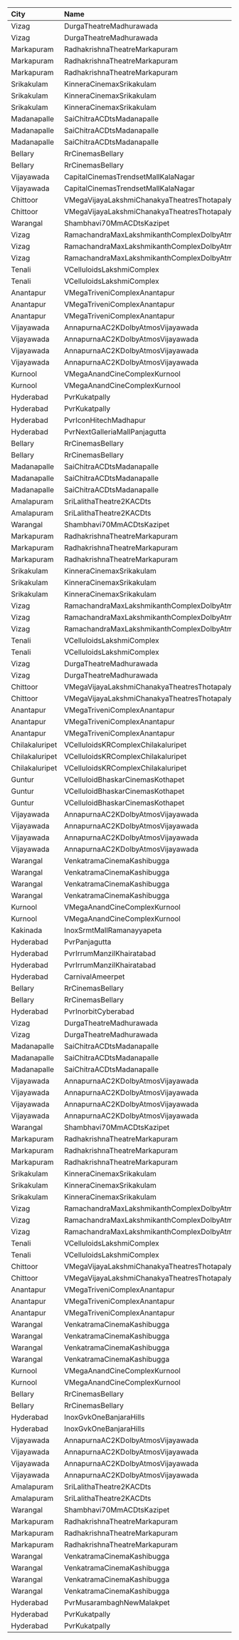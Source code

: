 | City           | Name                                                |  Time | Type            | Price | Capacity | Booked |
| :------------- | :-------------------------------------------------- | ----: | :-------------- | ----: | -------: | -----: |
| Vizag          | DurgaTheatreMadhurawada                             | 10:30 | FirstClass      |  112₹ |      199 |    141 |
| Vizag          | DurgaTheatreMadhurawada                             | 10:30 | SecondClass     |   67₹ |      103 |     83 |
| Markapuram     | RadhakrishnaTheatreMarkapuram                       | 11:00 | FirstClass      |   80₹ |      152 |     58 |
| Markapuram     | RadhakrishnaTheatreMarkapuram                       | 11:00 | SecondClass     |   80₹ |      170 |      0 |
| Markapuram     | RadhakrishnaTheatreMarkapuram                       | 11:00 | ThirdClass      |   80₹ |       72 |      0 |
| Srikakulam     | KinneraCinemaxSrikakulam                            | 11:00 | FirstClass      |  112₹ |      159 |     95 |
| Srikakulam     | KinneraCinemaxSrikakulam                            | 11:00 | SecondClass     |   67₹ |       40 |     20 |
| Srikakulam     | KinneraCinemaxSrikakulam                            | 11:00 | ThirdClass      |   44₹ |       62 |     31 |
| Madanapalle    | SaiChitraACDtsMadanapalle                           | 11:00 | Reserved        |   70₹ |      266 |    133 |
| Madanapalle    | SaiChitraACDtsMadanapalle                           | 11:00 | First           |   50₹ |      162 |     81 |
| Madanapalle    | SaiChitraACDtsMadanapalle                           | 11:00 | Second          |   30₹ |      118 |     59 |
| Bellary        | RrCinemasBellary                                    | 11:10 | Gold            |  150₹ |      124 |     63 |
| Bellary        | RrCinemasBellary                                    | 11:10 | Silver          |  100₹ |      242 |    110 |
| Vijayawada     | CapitalCinemasTrendsetMallKalaNagar                 | 11:10 | Gold            |  250₹ |       34 |     31 |
| Vijayawada     | CapitalCinemasTrendsetMallKalaNagar                 | 11:10 | Executive       |  150₹ |      514 |    390 |
| Chittoor       | VMegaVijayaLakshmiChanakyaTheatresThotapalyam       | 11:10 | Gold            |  110₹ |      262 |    131 |
| Chittoor       | VMegaVijayaLakshmiChanakyaTheatresThotapalyam       | 11:10 | Executive       |   70₹ |       54 |     27 |
| Warangal       | Shambhavi70MmACDtsKazipet                           | 11:30 | Balcony         |  100₹ |      498 |    250 |
| Vizag          | RamachandraMaxLakshmikanthComplexDolbyAtmosGajuwaka | 11:30 | ReservedClass   |  112₹ |      192 |     96 |
| Vizag          | RamachandraMaxLakshmikanthComplexDolbyAtmosGajuwaka | 11:30 | FirstClass      |   67₹ |       38 |     23 |
| Vizag          | RamachandraMaxLakshmikanthComplexDolbyAtmosGajuwaka | 11:30 | SecondClass     |   44₹ |       57 |     28 |
| Tenali         | VCelluloidsLakshmiComplex                           | 11:30 | Gold            |  100₹ |      204 |    102 |
| Tenali         | VCelluloidsLakshmiComplex                           | 11:30 | Silver          |   60₹ |       60 |     30 |
| Anantapur      | VMegaTriveniComplexAnantapur                        | 11:40 | Gold            |  110₹ |      188 |    141 |
| Anantapur      | VMegaTriveniComplexAnantapur                        | 11:40 | Silver          |   70₹ |       40 |     32 |
| Anantapur      | VMegaTriveniComplexAnantapur                        | 11:40 | Executive       |   30₹ |        8 |      8 |
| Vijayawada     | AnnapurnaAC2KDolbyAtmosVijayawada                   | 11:45 | Balcony         |  100₹ |      265 |    166 |
| Vijayawada     | AnnapurnaAC2KDolbyAtmosVijayawada                   | 11:45 | FirstClass      |  100₹ |      210 |    122 |
| Vijayawada     | AnnapurnaAC2KDolbyAtmosVijayawada                   | 11:45 | SecondClass     |   70₹ |      150 |    111 |
| Vijayawada     | AnnapurnaAC2KDolbyAtmosVijayawada                   | 11:45 | ThirdClass      |   45₹ |      154 |    113 |
| Kurnool        | VMegaAnandCineComplexKurnool                        | 12:05 | Gold            |  110₹ |      198 |    102 |
| Kurnool        | VMegaAnandCineComplexKurnool                        | 12:05 | Executive       |   70₹ |       62 |     31 |
| Hyderabad      | PvrKukatpally                                       | 13:00 | Classic         |  150₹ |      232 |      5 |
| Hyderabad      | PvrKukatpally                                       | 13:00 | Recliner        |  250₹ |       12 |      6 |
| Hyderabad      | PvrIconHitechMadhapur                               | 13:10 | Classic         |  150₹ |      140 |      5 |
| Hyderabad      | PvrNextGalleriaMallPanjagutta                       | 13:20 | Classic         |  150₹ |      152 |     20 |
| Bellary        | RrCinemasBellary                                    | 14:00 | Gold            |  150₹ |      124 |     63 |
| Bellary        | RrCinemasBellary                                    | 14:00 | Silver          |  100₹ |      242 |    110 |
| Madanapalle    | SaiChitraACDtsMadanapalle                           | 14:00 | Reserved        |   70₹ |      266 |    133 |
| Madanapalle    | SaiChitraACDtsMadanapalle                           | 14:00 | First           |   50₹ |      162 |     81 |
| Madanapalle    | SaiChitraACDtsMadanapalle                           | 14:00 | Second          |   30₹ |      118 |     59 |
| Amalapuram     | SriLalithaTheatre2KACDts                            | 14:30 | ReservedClass   |  110₹ |      314 |    277 |
| Amalapuram     | SriLalithaTheatre2KACDts                            | 14:30 | SecondClass     |   60₹ |      105 |    105 |
| Warangal       | Shambhavi70MmACDtsKazipet                           | 14:30 | Balcony         |  100₹ |      498 |    252 |
| Markapuram     | RadhakrishnaTheatreMarkapuram                       | 14:30 | FirstClass      |   80₹ |      152 |     61 |
| Markapuram     | RadhakrishnaTheatreMarkapuram                       | 14:30 | SecondClass     |   80₹ |      170 |      0 |
| Markapuram     | RadhakrishnaTheatreMarkapuram                       | 14:30 | ThirdClass      |   80₹ |       72 |      0 |
| Srikakulam     | KinneraCinemaxSrikakulam                            | 14:30 | FirstClass      |  112₹ |      159 |     95 |
| Srikakulam     | KinneraCinemaxSrikakulam                            | 14:30 | SecondClass     |   67₹ |       40 |     20 |
| Srikakulam     | KinneraCinemaxSrikakulam                            | 14:30 | ThirdClass      |   44₹ |       62 |     33 |
| Vizag          | RamachandraMaxLakshmikanthComplexDolbyAtmosGajuwaka | 14:30 | ReservedClass   |  112₹ |      192 |     96 |
| Vizag          | RamachandraMaxLakshmikanthComplexDolbyAtmosGajuwaka | 14:30 | FirstClass      |   67₹ |       38 |     19 |
| Vizag          | RamachandraMaxLakshmikanthComplexDolbyAtmosGajuwaka | 14:30 | SecondClass     |   44₹ |       57 |     28 |
| Tenali         | VCelluloidsLakshmiComplex                           | 14:30 | Gold            |  100₹ |      204 |    102 |
| Tenali         | VCelluloidsLakshmiComplex                           | 14:30 | Silver          |   60₹ |       60 |     30 |
| Vizag          | DurgaTheatreMadhurawada                             | 14:30 | FirstClass      |  112₹ |      199 |    141 |
| Vizag          | DurgaTheatreMadhurawada                             | 14:30 | SecondClass     |   67₹ |      103 |     83 |
| Chittoor       | VMegaVijayaLakshmiChanakyaTheatresThotapalyam       | 14:35 | Gold            |  110₹ |      262 |    131 |
| Chittoor       | VMegaVijayaLakshmiChanakyaTheatresThotapalyam       | 14:35 | Executive       |   70₹ |       54 |     27 |
| Anantapur      | VMegaTriveniComplexAnantapur                        | 14:40 | Gold            |  110₹ |      188 |    153 |
| Anantapur      | VMegaTriveniComplexAnantapur                        | 14:40 | Silver          |   70₹ |       40 |     40 |
| Anantapur      | VMegaTriveniComplexAnantapur                        | 14:40 | Executive       |   30₹ |        8 |      8 |
| Chilakaluripet | VCelluloidsKRComplexChilakaluripet                  | 14:45 | Gold            |  100₹ |       95 |     48 |
| Chilakaluripet | VCelluloidsKRComplexChilakaluripet                  | 14:45 | Elite           |   70₹ |       32 |     16 |
| Chilakaluripet | VCelluloidsKRComplexChilakaluripet                  | 14:45 | Executive       |   50₹ |       32 |     16 |
| Guntur         | VCelluloidBhaskarCinemasKothapet                    | 14:50 | Gold            |  110₹ |      264 |    194 |
| Guntur         | VCelluloidBhaskarCinemasKothapet                    | 14:50 | Silver          |   60₹ |       64 |     56 |
| Guntur         | VCelluloidBhaskarCinemasKothapet                    | 14:50 | Executive       |   40₹ |       48 |     37 |
| Vijayawada     | AnnapurnaAC2KDolbyAtmosVijayawada                   | 15:00 | Balcony         |  100₹ |      265 |    166 |
| Vijayawada     | AnnapurnaAC2KDolbyAtmosVijayawada                   | 15:00 | FirstClass      |  100₹ |      210 |    122 |
| Vijayawada     | AnnapurnaAC2KDolbyAtmosVijayawada                   | 15:00 | SecondClass     |   70₹ |      150 |    111 |
| Vijayawada     | AnnapurnaAC2KDolbyAtmosVijayawada                   | 15:00 | ThirdClass      |   45₹ |      154 |    113 |
| Warangal       | VenkatramaCinemaKashibugga                          | 15:00 | BoxA            |  100₹ |       40 |     40 |
| Warangal       | VenkatramaCinemaKashibugga                          | 15:00 | BoxB            |  100₹ |       40 |     40 |
| Warangal       | VenkatramaCinemaKashibugga                          | 15:00 | Balcony         |  100₹ |      377 |    305 |
| Warangal       | VenkatramaCinemaKashibugga                          | 15:00 | DressCircle     |   80₹ |      184 |    154 |
| Kurnool        | VMegaAnandCineComplexKurnool                        | 15:15 | Gold            |  110₹ |      198 |    106 |
| Kurnool        | VMegaAnandCineComplexKurnool                        | 15:15 | Executive       |   70₹ |       62 |     33 |
| Kakinada       | InoxSrmtMallRamanayyapeta                           | 16:15 | Executive       |   80₹ |      146 |    136 |
| Hyderabad      | PvrPanjagutta                                       | 16:15 | Classic         |  150₹ |      255 |     25 |
| Hyderabad      | PvrIrrumManzilKhairatabad                           | 16:25 | Classic         |  150₹ |      158 |     18 |
| Hyderabad      | PvrIrrumManzilKhairatabad                           | 16:25 | Recliner        |  250₹ |       10 |      6 |
| Hyderabad      | CarnivalAmeerpet                                    | 16:25 | PlatinumOffline |  150₹ |      316 |     36 |
| Bellary        | RrCinemasBellary                                    | 17:00 | Gold            |  150₹ |      124 |     63 |
| Bellary        | RrCinemasBellary                                    | 17:00 | Silver          |  100₹ |      242 |    110 |
| Hyderabad      | PvrInorbitCyberabad                                 | 17:30 | Classic         |  150₹ |      161 |     27 |
| Vizag          | DurgaTheatreMadhurawada                             | 18:00 | FirstClass      |  112₹ |      199 |    141 |
| Vizag          | DurgaTheatreMadhurawada                             | 18:00 | SecondClass     |   67₹ |      103 |     83 |
| Madanapalle    | SaiChitraACDtsMadanapalle                           | 18:00 | Reserved        |   70₹ |      266 |    133 |
| Madanapalle    | SaiChitraACDtsMadanapalle                           | 18:00 | First           |   50₹ |      162 |     81 |
| Madanapalle    | SaiChitraACDtsMadanapalle                           | 18:00 | Second          |   30₹ |      118 |     59 |
| Vijayawada     | AnnapurnaAC2KDolbyAtmosVijayawada                   | 18:30 | Balcony         |  100₹ |      265 |    134 |
| Vijayawada     | AnnapurnaAC2KDolbyAtmosVijayawada                   | 18:30 | FirstClass      |  100₹ |      210 |    210 |
| Vijayawada     | AnnapurnaAC2KDolbyAtmosVijayawada                   | 18:30 | SecondClass     |   70₹ |      150 |     93 |
| Vijayawada     | AnnapurnaAC2KDolbyAtmosVijayawada                   | 18:30 | ThirdClass      |   45₹ |      154 |     76 |
| Warangal       | Shambhavi70MmACDtsKazipet                           | 18:30 | Balcony         |  100₹ |      498 |    250 |
| Markapuram     | RadhakrishnaTheatreMarkapuram                       | 18:30 | FirstClass      |   80₹ |      152 |     58 |
| Markapuram     | RadhakrishnaTheatreMarkapuram                       | 18:30 | SecondClass     |   80₹ |      170 |      0 |
| Markapuram     | RadhakrishnaTheatreMarkapuram                       | 18:30 | ThirdClass      |   80₹ |       72 |      0 |
| Srikakulam     | KinneraCinemaxSrikakulam                            | 18:30 | FirstClass      |  112₹ |      159 |     95 |
| Srikakulam     | KinneraCinemaxSrikakulam                            | 18:30 | SecondClass     |   67₹ |       40 |     20 |
| Srikakulam     | KinneraCinemaxSrikakulam                            | 18:30 | ThirdClass      |   44₹ |       62 |     31 |
| Vizag          | RamachandraMaxLakshmikanthComplexDolbyAtmosGajuwaka | 18:30 | ReservedClass   |  112₹ |      192 |     96 |
| Vizag          | RamachandraMaxLakshmikanthComplexDolbyAtmosGajuwaka | 18:30 | FirstClass      |   67₹ |       38 |     19 |
| Vizag          | RamachandraMaxLakshmikanthComplexDolbyAtmosGajuwaka | 18:30 | SecondClass     |   44₹ |       57 |     28 |
| Tenali         | VCelluloidsLakshmiComplex                           | 18:30 | Gold            |  100₹ |      204 |    102 |
| Tenali         | VCelluloidsLakshmiComplex                           | 18:30 | Silver          |   60₹ |       60 |     30 |
| Chittoor       | VMegaVijayaLakshmiChanakyaTheatresThotapalyam       | 18:35 | Gold            |  110₹ |      262 |    131 |
| Chittoor       | VMegaVijayaLakshmiChanakyaTheatresThotapalyam       | 18:35 | Executive       |   70₹ |       54 |     27 |
| Anantapur      | VMegaTriveniComplexAnantapur                        | 18:40 | Gold            |  110₹ |      188 |    141 |
| Anantapur      | VMegaTriveniComplexAnantapur                        | 18:40 | Silver          |   70₹ |       40 |     32 |
| Anantapur      | VMegaTriveniComplexAnantapur                        | 18:40 | Executive       |   30₹ |        8 |      8 |
| Warangal       | VenkatramaCinemaKashibugga                          | 18:45 | BoxA            |  100₹ |       40 |     40 |
| Warangal       | VenkatramaCinemaKashibugga                          | 18:45 | BoxB            |  100₹ |       40 |     40 |
| Warangal       | VenkatramaCinemaKashibugga                          | 18:45 | Balcony         |  100₹ |      377 |    305 |
| Warangal       | VenkatramaCinemaKashibugga                          | 18:45 | DressCircle     |   80₹ |      184 |    154 |
| Kurnool        | VMegaAnandCineComplexKurnool                        | 19:20 | Gold            |  110₹ |      198 |    101 |
| Kurnool        | VMegaAnandCineComplexKurnool                        | 19:20 | Executive       |   70₹ |       62 |     38 |
| Bellary        | RrCinemasBellary                                    | 19:30 | Gold            |  150₹ |      124 |     63 |
| Bellary        | RrCinemasBellary                                    | 19:30 | Silver          |  100₹ |      242 |    110 |
| Hyderabad      | InoxGvkOneBanjaraHills                              | 21:00 | Executive       |  150₹ |      185 |      0 |
| Hyderabad      | InoxGvkOneBanjaraHills                              | 21:00 | Royal           |  250₹ |        4 |      0 |
| Vijayawada     | AnnapurnaAC2KDolbyAtmosVijayawada                   | 21:00 | Balcony         |  100₹ |      265 |    154 |
| Vijayawada     | AnnapurnaAC2KDolbyAtmosVijayawada                   | 21:00 | FirstClass      |  100₹ |      210 |    122 |
| Vijayawada     | AnnapurnaAC2KDolbyAtmosVijayawada                   | 21:00 | SecondClass     |   70₹ |      150 |    111 |
| Vijayawada     | AnnapurnaAC2KDolbyAtmosVijayawada                   | 21:00 | ThirdClass      |   45₹ |      154 |     95 |
| Amalapuram     | SriLalithaTheatre2KACDts                            | 21:00 | ReservedClass   |  110₹ |      314 |    277 |
| Amalapuram     | SriLalithaTheatre2KACDts                            | 21:00 | SecondClass     |   60₹ |      105 |    105 |
| Warangal       | Shambhavi70MmACDtsKazipet                           | 21:30 | Balcony         |  100₹ |      498 |    250 |
| Markapuram     | RadhakrishnaTheatreMarkapuram                       | 21:30 | FirstClass      |   80₹ |      152 |     61 |
| Markapuram     | RadhakrishnaTheatreMarkapuram                       | 21:30 | SecondClass     |   80₹ |      170 |      0 |
| Markapuram     | RadhakrishnaTheatreMarkapuram                       | 21:30 | ThirdClass      |   80₹ |       72 |      0 |
| Warangal       | VenkatramaCinemaKashibugga                          | 22:00 | BoxA            |  100₹ |       40 |     40 |
| Warangal       | VenkatramaCinemaKashibugga                          | 22:00 | BoxB            |  100₹ |       40 |     40 |
| Warangal       | VenkatramaCinemaKashibugga                          | 22:00 | Balcony         |  100₹ |      377 |    305 |
| Warangal       | VenkatramaCinemaKashibugga                          | 22:00 | DressCircle     |   80₹ |      184 |    154 |
| Hyderabad      | PvrMusarambaghNewMalakpet                           | 22:35 | Classic         |  150₹ |      117 |      5 |
| Hyderabad      | PvrKukatpally                                       | 22:50 | Classic         |  150₹ |      232 |     18 |
| Hyderabad      | PvrKukatpally                                       | 22:50 | Recliner        |  250₹ |       12 |      9 |